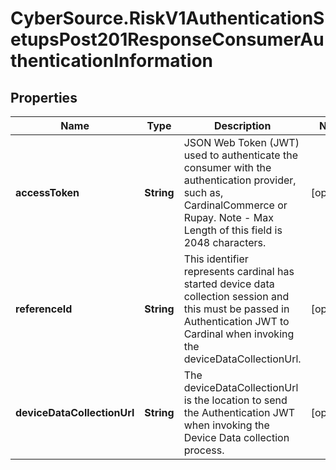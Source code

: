# CyberSource.RiskV1AuthenticationSetupsPost201ResponseConsumerAuthenticationInformation

## Properties
Name | Type | Description | Notes
------------ | ------------- | ------------- | -------------
**accessToken** | **String** | JSON Web Token (JWT) used to authenticate the consumer with the authentication provider, such as, CardinalCommerce or Rupay. Note - Max Length of this field is 2048 characters.  | [optional] 
**referenceId** | **String** | This identifier represents cardinal has started device data collection session and this must be passed in Authentication JWT to Cardinal when invoking the deviceDataCollectionUrl.  | [optional] 
**deviceDataCollectionUrl** | **String** | The deviceDataCollectionUrl is the location to send the Authentication JWT when invoking the Device Data collection process.  | [optional] 


